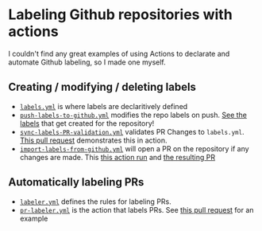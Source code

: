 # Labeling Github repositories with actions
I couldn't find any great examples of using Actions to declarate and automate Github labeling, so I made one myself.

## Creating / modifying / deleting labels
- [`labels.yml`](./.github/labels.yml) is where labels are declaritively defined
- [`push-labels-to-github.yml`](.github/workflows/push-labels-to-github.yml) modifies the repo labels on push. [See the labels](https://github.com/scowalt/actions-labeler-example/labels) that get created for the repository!
- [`sync-labels-PR-validation.yml`](.github/workflows/sync-labels-PR-validation.yml) validates PR Changes to `labels.yml`. [This pull request](https://github.com/scowalt/actions-labeler-example/pull/1) demonstrates this in action.
- [`import-labels-from-github.yml`](.github/workflows/import-labels-from-github.yml) will open a PR on the repository if any changes are made. This [this action run](https://github.com/scowalt/actions-labeler-example/actions/runs/1364342155) and [the resulting PR](https://github.com/scowalt/actions-labeler-example/pull/5)

## Automatically labeling PRs
- [`labeler.yml`](.github/labeler.yml) defines the rules for labeling PRs.
- [`pr-labeler.yml`](.github/workflows/pr-labeler.yml) is the action that labels PRs. See [this pull request](https://github.com/scowalt/actions-labeler-example/pull/3) for an example
